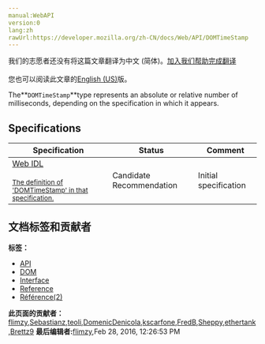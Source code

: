```yaml
---
manual:WebAPI
version:0
lang:zh
rawUrl:https://developer.mozilla.org/zh-CN/docs/Web/API/DOMTimeStamp
---
```




<bdi>我们的志愿者还没有将这篇文章翻译为<bdi>中文 (简体)</bdi>。[加入我们帮助完成翻译](%6681 "")<br></br>您也可以阅读此文章的[English (US)](%6682 "")版。</bdi>






The**`DOMTimeStamp`**type represents an absolute or relative number of milliseconds, depending on the specification in which it appears.


## Specifications<a name="Specifications"></a>
Specification | Status | Comment 
 ---  |  ---  |  ---  | 
[Web IDL<br></br><small>The definition of &#39;DOMTimeStamp&#39; in that specification.</small>](%6685 "") | Candidate Recommendation | Initial specification 




## 文档标签和贡献者
**标签：**
* [API](%50 "")
* [DOM](%456 "")
* [Interface](%3380 "")
* [Reference](%3381 "")
* [Référence(2)](%3892 "")

**此页面的贡献者：**[flimzy](%6688 ""),[Sebastianz](%4468 ""),[teoli](%160 ""),[DomenicDenicola](%6690 ""),[kscarfone](%3900 ""),[FredB](%6692 ""),[Sheppy](%405 ""),[ethertank](%65 ""),[Brettz9](%5522 "")
**最后编辑者:**[flimzy](%6688 ""),<time>Feb 28, 2016, 12:26:53 PM</time>


